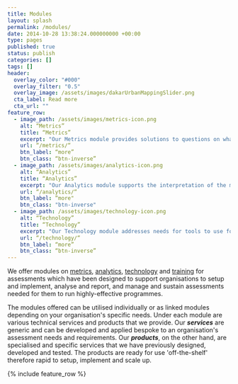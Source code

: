 ```yaml
---
title: Modules
layout: splash
permalink: /modules/
date: 2014-10-28 13:38:24.000000000 +00:00
type: pages
published: true
status: publish
categories: []
tags: []
header:
  overlay_color: "#000"
  overlay_filter: "0.5"
  overlay_image: /assets/images/dakarUrbanMappingSlider.png
  cta_label: Read more
  cta_url: ""
feature_row:
  - image_path: /assets/images/metrics-icon.png
    alt: “Metrics”
    title: “Metrics”
    excerpt: "Our Metrics module provides solutions to questions on what indicators to measure and how they can be measured. We offer services on indicators development, assessment design and assessment implementation."
    url: “/metrics/“
    btn_label: “more”
    btn_class: “btn-inverse”
  - image_path: /assets/images/analytics-icon.png
    alt: “Analytics”
    title: “Analytics”
    excerpt: "Our Analytics module supports the interpretation of the metrics and provides explanations to why the metrics are the way they are. We offer services on data analysis and on data visualisation."
    url: “/analytics/“
    btn_label: “more"
    btn_class: "btn-inverse"
  - image_path: /assets/images/technology-icon.png
    alt: “Technology”
    title: “Technology”
    excerpt: "Our Technology module addresses needs for tools to use for data systems and frameworks that sustain organisation data use. We provide services on data management systems and software tools and applications development."
    url: “/technology/“
    btn_label: “more”
    btn_class: “btn-inverse”
---
```


We offer modules on [metrics](https://validmeasures.github.io/modules/metrics), [analytics](https://validmeasures.github.io/modules/analytics), [technology](https://validmeasures.github.io/modules/technology) and [training](https://validmeasures.github.io/modules/training) for assessments which have been designed to support organisations to setup and implement, analyse and report, and manage and sustain assessments needed for them to run highly-effective programmes.

The modules offered can be utilised individually or as linked modules depending on your organisation's specific needs. Under each module are various technical services and products that we provide. Our ***services*** are generic and can be developed and applied bespoke to an organisation's assessment needs and requirements. Our ***products***, on the other hand, are specialised and specific services that we have previously designed, developed and tested. The products are ready for use 'off-the-shelf' therefore rapid to setup, implement and scale up.

{% include feature_row %}


